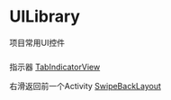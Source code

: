# UILibrary
项目常用UI控件
#####
指示器 [TabIndicatorView](./app/src/main/java/com/gw/ui/library/view/TabIndicatorView.java)

右滑返回前一个Activity [SwipeBackLayout](./app/src/main/java/com/gw/ui/library/view/SwipeBackLayout.java)
